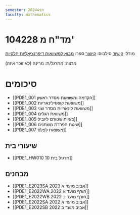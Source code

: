 ```yaml
---
semester: 2024win
faculty: mathematics
---
```

# 104228 מד"ח מ'
מודל: [קישור](https://moodle2324.technion.ac.il/course/view.php?id=465)
סילבוס: [קישור](https://moodle2324.technion.ac.il/pluginfile.php/186344/mod_resource/content/1/info.pdf)
ספר: [מבוא למשוואות דיפרנציאליות חלקיות](https://technion.primo.exlibrisgroup.com/permalink/972TEC_INST/17d0lpa/alma990023245590203971)

מרצה:
מתרגל/ת: מרינה (לא זוכר איזה)

# סיכומים
- [[PDE1_001 הקדמה ומשוואות מסדר ראשון]]
- [[PDE1_002 משוואות קוואזילינאריות]]
- [[PDE1_003 משוואות לינאריות מסדר שני]]
- [[PDE1_004 משוואת הגלים]]
- [[PDE1_005 בעיית שטורם ליוביל]]
- [[PDE1_006 שיטת הפרדת משתנים]]
- [[PDE1_007 משוואת לפלס]]

## שיעורי בית
- [[PDE1_HW010 תרגיל בית 10]]

## מבחנים
- [[PDE1_E2023SA 2023 אביב מועד א]]
- [[PDE1_E2022WA 2022 חורף מועד א]]
- [[PDE1_E2022WB 2022 חורף מועד ב]]
- [[PDE1_E2022SA 2022 אביב מועד א]]
- [[PDE1_E2022SB 2022 אביב מועד ב]]